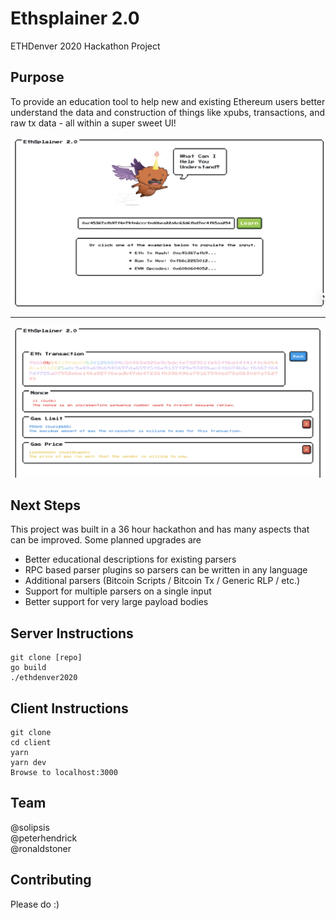 # Ethsplainer 2.0
ETHDenver 2020 Hackathon Project

## Purpose
To provide an education tool to help new and existing Ethereum users better understand the data and construction of things like xpubs, transactions, and raw tx data - all within a super sweet UI! 

![i1](/images/splain2.png)

---

![i2](/images/splain1.png)

## Next Steps
This project was built in a 36 hour hackathon and has many aspects that can be improved. Some planned upgrades are 
* Better educational descriptions for existing parsers
* RPC based parser plugins so parsers can be written in any language
* Additional parsers (Bitcoin Scripts / Bitcoin Tx / Generic RLP / etc.)
* Support for multiple parsers on a single input
* Better support for very large payload bodies


## Server Instructions

    git clone [repo]
    go build
    ./ethdenver2020

## Client Instructions

    git clone
    cd client
    yarn
    yarn dev
    Browse to localhost:3000

## Team 
@solipsis  
@peterhendrick  
@ronaldstoner  

## Contributing
Please do :) 
